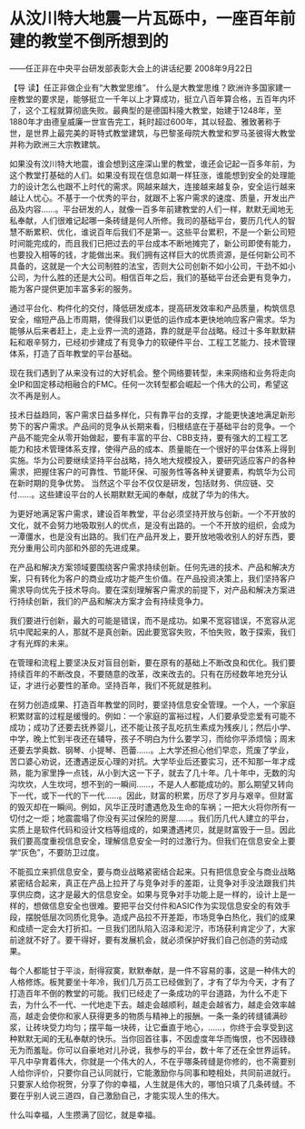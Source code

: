 # 从汶川特大地震一片瓦砾中，一座百年前建的教堂不倒所想到的

——任正非在中央平台研发部表彰大会上的讲话纪要 2008年9月22日

【导 读】任正非做企业有“大教堂思维”。 什么是大教堂思维？欧洲许多国家建一座教堂的要求是，能够挺立一千年以上才算成功，挺立八百年算合格，五百年内坏了，这个工程就算彻底失败。最典型的是德国科隆大教堂，始建于1248年，至1880年才由德皇威廉一世宣告完工，耗时超过600年，其以轻盈、雅致著称于世，是世界上最完美的哥特式教堂建筑，与巴黎圣母院大教堂和罗马圣彼得大教堂并称为欧洲三大宗教建筑。

如果没有汶川特大地震，谁会想到这座深山里的教堂，谁还会记起一百多年前，为这个教堂打基础的人们。如果没有现在信息如潮一样狂涨，谁能想到安全的处理能力的设计怎么也跟不上时代的需求。网越来越大，连接越来越复杂，安全运行越来越让人忧心。不基于一个优秀的平台，就跟不上客户需求的速度、质量，开发出产品及内容……。平台研发的人，就像一百多年前建教堂的人们一样，默默无闻地无私奉献，人们很难记起哪一条砖缝是何人所修。我司的基础平台，要历几代人的智慧不断累积、优化，谁说百年后我们不是第一。这些平台累积，不是一个新公司短时间能完成的，而且我们已把过去的平台成本不断地摊完了，新公司即使有能力，也要投入相等的钱，才能做出来。我们拥有这样巨大的优质资源，是任何新公司不具备的，这就是一个大公司制胜的法宝，否则大公司创新不如小公司，干劲不如小公司，为什么胜的还是大公司。相信百年之后，我们的基础平台还会更有竞争力，能为客户提供更加丰富多彩的服务。

通过平台化、构件化的交付，降低研发成本，提高研发效率和产品质量，构筑信息安全，缩短产品上市周期，使得我们以更低的运作成本更快地响应客户需求。华为能够从后来者赶上，走上业界一流的道路，靠的就是平台战略。经过十多年默默耕耘和艰辛努力，已经初步建成了有竞争力的软硬件平台、工程工艺能力、技术管理体系，打造了百年教堂的平台基础。

现在我们遇到了从来没有过的大好机会。整个网络要转型，未来网络和业务将走向全IP和固定移动相融合的FMC。任何一次转型都会崛起一个伟大的公司，希望这次不再是别人。

技术日益趋同，客户需求日益多样化，只有靠平台的支撑，才能更快速地满足新形势下的客户需求。产品间的竞争从长期来看，归根结底在于基础平台的竞争。一个产品不能完全从零开始做起，要有丰富的平台、CBB支持，要有强大的工程工艺能力和技术管理体系支撑，使得产品的成本、质量能在一个很好的平台体系上得到实施。华为公司要继续坚持平台战略，持久地大规模投入，要研究适应客户的各种需求，把握住客户的可靠性、节能环保、可服务性等各种关键要素，构筑华为公司在新时期的竞争优势。 当然这个平台不仅仅是研发，包括财务、供应链、交付......。这些建设平台的人长期默默无闻的奉献，成就了华为的伟大。

为更好地满足客户需求，建设百年教堂，平台必须坚持开放与创新。一个不开放的文化，就不会努力地吸取别人的优点，是没有出路的。一个不开放的组织，会成为一潭僵水，也是没有出路的。我们在产品开发上，要开放地吸收别人的好东西，要充分重用公司内部和外部的先进成果。

在产品和解决方案领域要围绕客户需求持续创新。任何先进的技术、产品和解决方案，只有转化为客户的商业成功才能产生价值。在产品投资决策上，我们坚持客户需求导向优先于技术导向。要在深刻理解客户需求的前提下，对产品和解决方案进行持续创新，我们的产品和解决方案才会有持续竞争力。

我们要进行创新，最大的可能是错误，而不是成功。如果不宽容错误，不宽容从泥坑中爬起来的人，那就不是真创新。因此要宽容失败，不怕失败，敢于探索，我们才有光辉的未来。

在管理和流程上要坚决反对盲目创新，要在原有的基础上不断改良和优化。我们要持续百年的不断改良，不要随意的改革，改来改去的。只有在历经数年地充分认证，才进行必要性的革命。坚持百年，我们不死就是胜利。

在努力创造成果、打造百年教堂的同时，要坚持信息安全管理。一个人，一个家庭积累财富的过程是缓慢的。例如：一个家庭的富裕过程，人们要承受恋爱有可能不成功；成功了还要去抚养婴儿，还不能让孩子乱吃抗生素成为残疾儿；然后小学、中学，晚上忙到半夜还在辅导，孩子不明白为什么要学习，而给你平添烦恼；周末还要去学奥数、钢琴、小提琴、芭蕾……。上大学还担心他们早恋，荒废了学业，苦口婆心劝说，还遭遇逆反心理的对抗。大学毕业后还要实习，还不知那一年才成熟，能为家里挣一点钱，从小到大这一下子，就去了几十年。几十年中，无数的沟沟坎坎，人生坎坷，想不到的一瞬间……，不是人人都能成功的。那么期望又转向下一代，或下一代的下一代......。因此，财富的积累，历尽了岁月与艰辛。但财富的毁灭却在一瞬间。例如，风华正茂时遭遇危及生命的车祸；一把大火将你所有一切付之一炬；地震震塌了你没有买过保险的房屋......。我们历几代人建立的平台，实质上是软件代码和设计文档等组成的，如果遭遇拷贝，就是财富毁于一旦。因此我们要高度重视信息安全，理解信息安全一时的过激行为。但我们在信息安全上要学“灰色”，不要防卫过度。

不能孤立来抓信息安全，要与商业战略紧密结合起来。只有把信息安全与商业战略紧密结合起来，真正在产品上拉开了与竞争对手的差距，让竞争对手没法跟我们共享供应商，这才是最大的信息安全。如果与竞争对手功能上是一样的，设计上是一样的，想做信息安全也很难。要把平台交付件和ASIC作为实现信息安全的有效手段，摆脱低层次同质化竞争。造成产品拉不开差距，市场竞争白热化，我们的成果和成绩一定会大打折扣。一旦我们团队陷入沼泽和泥泞，市场获利肯定少了，大家前途就不好了。要干得好，要有发展机会，就必须保护好我们自己创造的劳动成果。

每个人都能甘于平淡，耐得寂寞，默默奉献，是一件不容易的事，这是一种伟大的人格修炼。板凳要坐十年冷，我们几万员工已经做到了，才有了华为今天，才有了打造百年不倒的教堂的可能。我们已经走了一条成功的平台道路，为什么不走下去，为什么不一代、一代地走下去。越走会越顺利，越走会越省力，越走会效率越高，越走会使你和家人获得更多的物质与精神上的报酬。一条一条的砖缝铺满砂浆，让砖块受力均匀；摆平每一块砖，让它垂直于地心，……，你终于会享受到这种默默无闻的无私奉献的快乐。当你回首往事，不因虚度年华而悔恨，也不因碌碌无为而羞耻。你可以自豪地对儿孙说，我参与的平台，数十年了还在全世界运转。平凡中孕育着伟大，你就是一个伟大的人，不在乎哪条砖缝是你修的，也不需要别人给你评价，只要你自己认同就行，它能激励你与同事和睦相处，共同前进就行。只要家人给你祝贺，分享了你的幸福，人生就是伟大的，哪怕只填了几条砖缝。不要在乎别人说三道四，自己激励自己，才能实现人生的伟大。

什么叫幸福，人生攒满了回忆，就是幸福。

